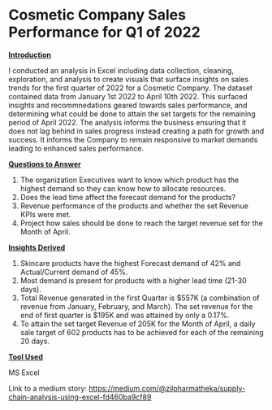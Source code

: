 # Cosmetic Company Sales Performance for Q1 of 2022

**<ins>Introduction</ins>**

I conducted an analysis in Excel including data collection, cleaning, exploration, and analysis to create visuals that surface insights on sales trends for the first quarter of 2022 for a Cosmetic Company. The dataset contained data from January 1st 2022 to April 10th 2022. This surfaced insights and recommnedations geared towards sales performance, and determining what could be done to attain the set targets for the remaining period of April 2022. The analysis informs the business ensuring that it does not lag behind in sales progress instead creating a path for growth and success. It informs the Company to remain responsive to market demands leading to enhanced sales performance. 

**<ins>Questions to Answer</ins>**

1. The organization Executives want to know which product has the highest demand so they can know how to allocate resources.
2. Does the lead time affect the forecast demand for the products?
3. Revenue performance of the products and whether the set Revenue KPIs were met.
4. Project how sales should be done to reach the target revenue set for the Month of April.

**<ins>Insights Derived</ins>**

1. Skincare products have the highest Forecast demand of 42% and Actual/Current demand of 45%.
2. Most demand is present for products with a higher lead time (21-30 days).
3. Total Revenue generated in the first Quarter is $557K (a combination of revenue from January, February, and March). The set revenue for the end of first quarter is $195K and was attained by only a 0.17%.
4. To attain the set target Revenue of 205K for the Month of April, a daily sale target of 602 products has to be achieved for each of the remaining 20 days. 

**<ins> Tool Used</ins>**

MS Excel

Link to a medium story: https://medium.com/@zilpharmatheka/supply-chain-analysis-using-excel-fd460ba9cf89 

